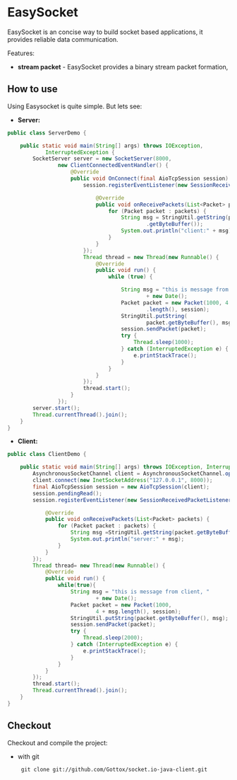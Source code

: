 EasySocket
==========

EasySocket is an concise way to build socket based applications, it provides reliable data communication.

Features:

 * __stream packet__ - EasySocket provides a binary stream packet formation,


## How to use

Using Easysocket is quite simple. But lets see:

* __Server:__

``` java
public class ServerDemo {

	public static void main(String[] args) throws IOException,
			InterruptedException {
		SocketServer server = new SocketServer(8000,
				new ClientConnectedEventHandler() {
					@Override
					public void OnConnect(final AioTcpSession session) {
						session.registerEventListener(new SessionReceivedPacketListener() {

							@Override
							public void onReceivePackets(List<Packet> packets) {
								for (Packet packet : packets) {
									String msg = StringUtil.getString(packet
											.getByteBuffer());
									System.out.println("client:" + msg);
								}
							}
						});
						Thread thread = new Thread(new Runnable() {
							@Override
							public void run() {
								while (true) {

									String msg = "this is message from server, "
											+ new Date();
									Packet packet = new Packet(1000, 4 + msg
											.length(), session);
									StringUtil.putString(
											packet.getByteBuffer(), msg);
									session.sendPacket(packet);
									try {
										Thread.sleep(1000);
									} catch (InterruptedException e) {
										e.printStackTrace();
									}
								}
							}
						});
						thread.start();
					}
				});
		server.start();
		Thread.currentThread().join();
	}
}	
```

* __Client:__

``` java
public class ClientDemo {

	public static void main(String[] args) throws IOException, InterruptedException {
		AsynchronousSocketChannel client = AsynchronousSocketChannel.open();
		client.connect(new InetSocketAddress("127.0.0.1", 8000));
		final AioTcpSession session = new AioTcpSession(client);
		session.pendingRead();
		session.registerEventListener(new SessionReceivedPacketListener() {

			@Override
			public void onReceivePackets(List<Packet> packets) {
				for (Packet packet : packets) {
					String msg =StringUtil.getString(packet.getByteBuffer());
					System.out.println("server:" + msg);
				}
			}
		});
		Thread thread= new Thread(new Runnable() {
			@Override
			public void run() {
				while(true){
					String msg = "this is message from client, "
							+ new Date();
					Packet packet = new Packet(1000,
							4 + msg.length(), session);
					StringUtil.putString(packet.getByteBuffer(), msg);
					session.sendPacket(packet);
					try {
						Thread.sleep(2000);
					} catch (InterruptedException e) {
						e.printStackTrace();
					}
				}
			}
		});
		thread.start();
		Thread.currentThread().join();
	}
}
```

## Checkout

Checkout and compile the project:

 * with git
 
		git clone git://github.com/Gottox/socket.io-java-client.git
